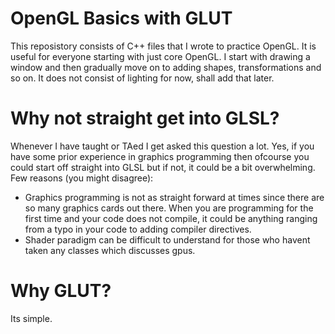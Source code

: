 OpenGL Basics with GLUT
=======================
This reposistory consists of C++ files that I wrote to practice OpenGL. It is useful for everyone starting with just core OpenGL. I start with drawing a window and then gradually move on to adding shapes, transformations and so on. It does not consist of lighting for now, shall add that later. 

Why not straight get into GLSL?
===============================
Whenever I have taught or TAed I get asked this question a lot. Yes, if you have some prior experience in graphics programming then ofcourse you could start off straight into GLSL but if not, it could be a bit overwhelming. Few reasons (you might disagree): 
- Graphics programming is not as straight forward at times since there are so many graphics cards out there. When you are programming for the first time and your code does not compile, it could be anything ranging from a typo in your code to adding compiler directives.
- Shader paradigm can be difficult to understand for those who havent taken any classes which discusses gpus.

Why GLUT? 
=========
Its simple.



